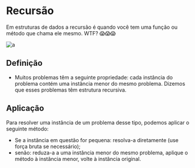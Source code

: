 # Recursão
 Em estruturas de dados a recursão é quando você tem uma função ou método que chama ele mesmo.
WTF? 😱😱😱

![a](https://github.com/FranciscoChicao1/EDA1-2020-0/blob/master/Ponteiros/img/recursion.gif)


## Definição
* Muitos problemas têm a seguinte propriedade: cada instância do problema contém uma instância menor do mesmo problema. Dizemos que esses problemas têm estrutura recursiva. 
## Aplicação
Para resolver uma instância de um problema desse tipo, podemos aplicar o seguinte método:
 * Se a instância em questão for pequena: resolva-a diretamente (use força bruta se necessário);
* senão: reduza-a a uma instância menor do mesmo problema, aplique o método à instância menor, volte à instância original.
